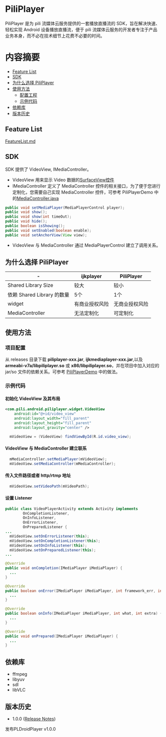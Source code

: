 # PiliPlayer
PiliPlayer 是为 pili 流媒体云服务提供的一套播放直播流的 SDK，旨在解决快速、轻松实现 Android 设备播放直播流，便于 pili 流媒体云服务的开发者专注于产品业务本身，而不必在技术细节上花费不必要的时间。

# 内容摘要
- [Feature List](#Feature-List)
- [SDK](#SDK)
- [为什么选择 PiliPlayer](#为什么选择-PiliPlayer)
- [使用方法](#使用方法)
    - [配置工程](#项目配置)
    - [示例代码](#示例代码)
- [依赖库](#依赖库)
- [版本历史](#版本历史)

## Feature List
[FeatureList.md][4]

## SDK
SDK 提供了 VideoView, IMediaController。
* VideoView 用来显示 Video 数据的[SurfaceView控件][1]
* IMediaController 定义了 MediaController 控件的相关接口，为了便于您进行定制化，您需要自己实现 MediaController 控件，可参考 PiliPlayerDemo 中的[MediaController.java][2]
```JAVA
public void setMediaPlayer(MediaPlayerControl player);
public void show();
public void show(int timeOut);
public void hide();
public boolean isShowing();
public void setEnabled(boolean enable);
public void setAnchorView(View view);
```
* VideoView 与 MediaController 通过 MediaPlayerControl 建立了调用关系。

## 为什么选择 PiliPlayer
| -  | ijkplayer | PiliPlayer |
|---|---|---|
|Shared Library Size|较大|较小|
|依赖 Shared Library 的数量|5个|1个|
|widget|有商业授权风险|无商业授权风险|
|MediaController|无法定制化|可定制化|

## 使用方法
### 项目配置
从 releases 目录下载 **piliplayer-xxx.jar**, **ijkmediaplayer-xxx.jar**,以及 **armeabi-v7a/libpiliplayer.so** 或 **x86/libpiliplayer.so**，并在项目中加入对应的 jar/so 文件的依赖关系。可参考 [PiliPlayerDemo][3] 中的做法。

### 示例代码
#### 初始化 VideoView 及其布局
```XML
<com.pili.android.piliplayer.widget.VideoView
    android:id="@+id/video_view"
    android:layout_width="fill_parent"
    android:layout_height="fill_parent"
    android:layout_gravity="center" />
```
```JAVA
  mVideoView = (VideoView) findViewById(R.id.video_view);
```

#### VideoView 与 MediaController 建立联系
```JAVA
  mMediaController.setMediaPlayer(mVideoView);
  mVideoView.setMediaController(mMediaController);
```

#### 传入文件路径或者 http/rtmp 地址
```JAVA
  mVideoView.setVideoPath(mVideoPath);
```

#### 设置 Listener
```JAVA
public class VideoPlayerActivity extends Activity implements
        OnCompletionListener,
        OnInfoListener,
        OnErrorListener,
        OnPreparedListener {
...
  mVideoView.setOnErrorListener(this);
  mVideoView.setOnCompletionListener(this);
  mVideoView.setOnInfoListener(this);
  mVideoView.setOnPreparedListener(this);
...

@Override
public void onCompletion(IMediaPlayer iMediaPlayer) {
  ...
}

@Override
public boolean onError(IMediaPlayer iMediaPlayer, int framework_err, int impl_err) {
  ...
}

@Override
public boolean onInfo(IMediaPlayer iMediaPlayer, int what, int extra) {
  ...
}

@Override
public void onPrepared(IMediaPlayer iMediaPlayer) {
  ...
}
```

## 依赖库
* ffmpeg
* libyuv
* sdl
* libVLC

## 版本历史
* 1.0.0 ([Release Notes][5])

发布PLDroidPlayer v1.0.0

[1]: http://developer.android.com/reference/android/view/SurfaceView.html
[2]: /PiliPlayerDemo/app/src/main/java/com/pili/android/playerdemo/widget/MediaController.java
[3]: /PiliPlayerDemo
[4]: /FeatureList.md
[5]: /ReleaseNotes/release-notes-1.0.0.md
